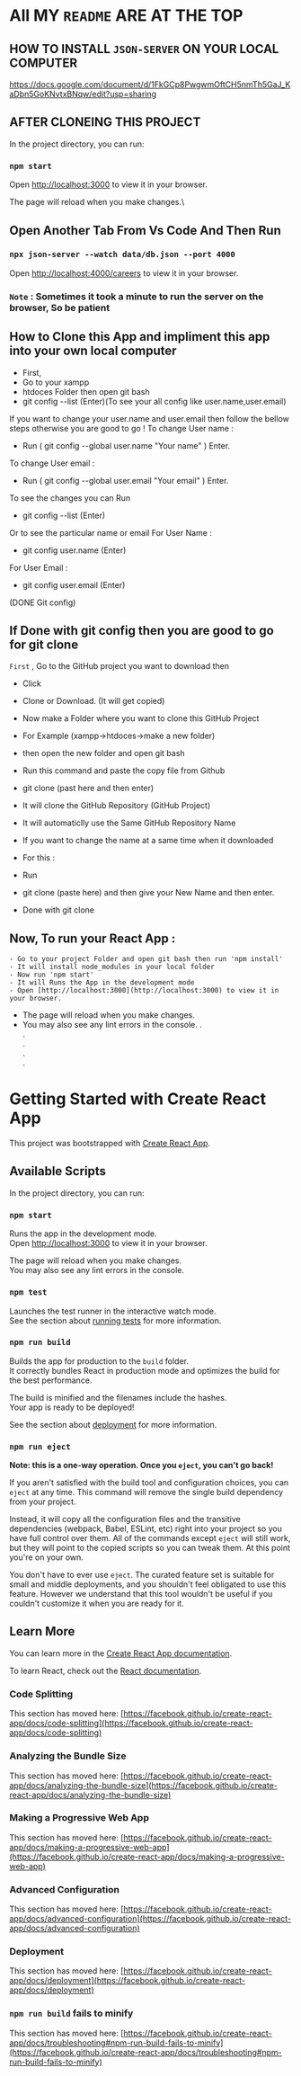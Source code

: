 # All MY `README` ARE AT THE TOP

## HOW TO INSTALL `JSON-SERVER` ON YOUR LOCAL COMPUTER

https://docs.google.com/document/d/1FkGCp8PwgwmOftCH5nmTh5GaJ_KaDbn5GoKNvtxBNqw/edit?usp=sharing

## AFTER CLONEING THIS PROJECT

In the project directory, you can run:

### `npm start`

Open [http://localhost:3000](http://localhost:3000) to view it in your browser.

The page will reload when you make changes.\

## Open Another Tab From Vs Code And Then Run 

### `npx json-server --watch data/db.json --port 4000`
Open [http://localhost:4000/careers](http://localhost:4000/careers) to view it in your browser.

### `Note` : Sometimes it took a minute to run the server on the browser, So be patient 

## How to Clone this App and impliment this app into your own local computer

   - First,
   - Go to your xampp
   - htdoces Folder then open git bash
   - git config --list (Enter)(To see your all config like user.name,user.email)

   If you want to change your user.name and user.email then follow the bellow steps otherwise you are good to go !
   To change User name :
   - Run ( git config --global user.name "Your name" ) Enter.

   To change User email :
   - Run ( git config --global user.email "Your email" ) Enter.

   To see the changes you can Run
   - git config --list (Enter)

   Or to see the particular name or email
   For User Name :
   - git config user.name (Enter)

   For User Email :
   - git config user.email (Enter)

   (DONE Git config)

   ## If Done with git config then you are good to go for git clone

   `First` ,
   Go to the GitHub project you want to download then
   - Click
   - Clone or Download. (It will get copied)
   - Now make a Folder where you want to clone this GitHub Project
   - For Example (xampp->htdoces->make a new folder)
   - then open the new folder and open git bash
   - Run this command and paste the copy file from Github
   - git clone (past here and then enter)
   - It will clone the GitHub Repository (GitHub Project)
   - It will automaticlly use the Same GitHub Repository Name

   - If you want to change the name at a same time when it downloaded
   - For this :
   - Run
   - git clone (paste here) and then give your New Name and then enter.
   - Done with git clone

## Now, To run your React App :

    - Go to your project Folder and open git bash then run 'npm install'
    - It will install node_modules in your local folder
    - Now run 'npm start'
    - It will Runs the App in the development mode
    - Open [http://localhost:3000](http://localhost:3000) to view it in your browser.

   - The page will reload when you make changes.
   - You may also see any lint errors in the console.
      .\
      .\
      .\
      .\
      .

# Getting Started with Create React App

This project was bootstrapped with [Create React App](https://github.com/facebook/create-react-app).

## Available Scripts

In the project directory, you can run:

### `npm start`

Runs the app in the development mode.\
Open [http://localhost:3000](http://localhost:3000) to view it in your browser.

The page will reload when you make changes.\
You may also see any lint errors in the console.

### `npm test`

Launches the test runner in the interactive watch mode.\
See the section about [running tests](https://facebook.github.io/create-react-app/docs/running-tests) for more information.

### `npm run build`

Builds the app for production to the `build` folder.\
It correctly bundles React in production mode and optimizes the build for the best performance.

The build is minified and the filenames include the hashes.\
Your app is ready to be deployed!

See the section about [deployment](https://facebook.github.io/create-react-app/docs/deployment) for more information.

### `npm run eject`

**Note: this is a one-way operation. Once you `eject`, you can't go back!**

If you aren't satisfied with the build tool and configuration choices, you can `eject` at any time. This command will remove the single build dependency from your project.

Instead, it will copy all the configuration files and the transitive dependencies (webpack, Babel, ESLint, etc) right into your project so you have full control over them. All of the commands except `eject` will still work, but they will point to the copied scripts so you can tweak them. At this point you're on your own.

You don't have to ever use `eject`. The curated feature set is suitable for small and middle deployments, and you shouldn't feel obligated to use this feature. However we understand that this tool wouldn't be useful if you couldn't customize it when you are ready for it.

## Learn More

You can learn more in the [Create React App documentation](https://facebook.github.io/create-react-app/docs/getting-started).

To learn React, check out the [React documentation](https://reactjs.org/).

### Code Splitting

This section has moved here: [https://facebook.github.io/create-react-app/docs/code-splitting](https://facebook.github.io/create-react-app/docs/code-splitting)

### Analyzing the Bundle Size

This section has moved here: [https://facebook.github.io/create-react-app/docs/analyzing-the-bundle-size](https://facebook.github.io/create-react-app/docs/analyzing-the-bundle-size)

### Making a Progressive Web App

This section has moved here: [https://facebook.github.io/create-react-app/docs/making-a-progressive-web-app](https://facebook.github.io/create-react-app/docs/making-a-progressive-web-app)

### Advanced Configuration

This section has moved here: [https://facebook.github.io/create-react-app/docs/advanced-configuration](https://facebook.github.io/create-react-app/docs/advanced-configuration)

### Deployment

This section has moved here: [https://facebook.github.io/create-react-app/docs/deployment](https://facebook.github.io/create-react-app/docs/deployment)

### `npm run build` fails to minify

This section has moved here: [https://facebook.github.io/create-react-app/docs/troubleshooting#npm-run-build-fails-to-minify](https://facebook.github.io/create-react-app/docs/troubleshooting#npm-run-build-fails-to-minify)
